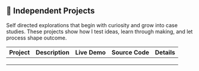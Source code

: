 ##  🎨 Independent Projects

Self directed explorations that begin with curiosity and grow into case studies. These projects show how I test ideas, learn through making, and let process shape outcome.

| Project | Description | Live Demo | Source Code | Details
|---------|-------------|------|--------|---------|
|         |             |      |        |         |
|         |             |      |        |         |
|         |             |      |        |         |

